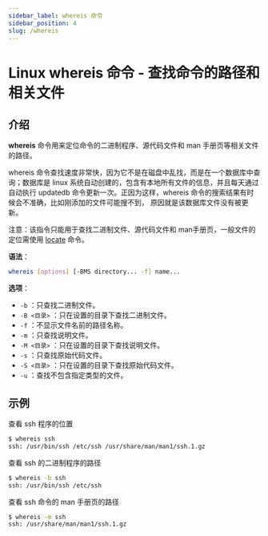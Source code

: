 ```yaml
---
sidebar_label: whereis 命令
sidebar_position: 4
slug: /whereis
---
```


# Linux whereis 命令 - 查找命令的路径和相关文件



## 介绍

**whereis** 命令用来定位命令的二进制程序、源代码文件和 man 手册页等相关文件的路径。

whereis 命令查找速度非常快，因为它不是在磁盘中乱找，而是在一个数据库中查询；数据库是 linux 系统自动创建的，包含有本地所有文件的信息，并且每天通过自动执行 updatedb 命令更新一次。正因为这样，whereis 命令的搜索结果有时候会不准确，比如刚添加的文件可能搜不到， 原因就是该数据库文件没有被更新。

注意：该指令只能用于查找二进制文件、源代码文件和 man手册页，一般文件的定位需使用 [locate](/linux-command/locate) 命令。

**语法**：

```bash
whereis [options] [-BMS directory... -f] name...
```

**选项**：

- `-b` ：只查找二进制文件。
- `-B <目录>` ：只在设置的目录下查找二进制文件。
- `-f` ：不显示文件名前的路径名称。
- `-m` ：只查找说明文件。
- `-M <目录>` ：只在设置的目录下查找说明文件。
- `-s` ：只查找原始代码文件。
- `-S <目录>` ：只在设置的目录下查找原始代码文件。
- `-u` ：查找不包含指定类型的文件。



## 示例

查看 ssh 程序的位置

```bash
$ whereis ssh
ssh: /usr/bin/ssh /etc/ssh /usr/share/man/man1/ssh.1.gz
```

查看 ssh 的二进制程序的路径

```bash
$ whereis -b ssh
ssh: /usr/bin/ssh /etc/ssh
```

查看 ssh 命令的 man 手册页的路径

```bash
$ whereis -m ssh
ssh: /usr/share/man/man1/ssh.1.gz
```

